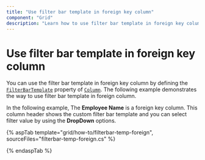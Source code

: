 ```yaml
---
title: "Use filter bar template in foreign key column"
component: "Grid"
description: "Learn how to use filter bar template in foreign key column."
---
```


# Use filter bar template in foreign key column

You can use the filter bar template in foreign key column by defining the [`FilterBarTemplate`](https://help.syncfusion.com/cr/cref_files/aspnetcore-js2/Syncfusion.EJ2~Syncfusion.EJ2.Grids.GridColumn~FilterBarTemplate.html) property of [`Column`](https://help.syncfusion.com/cr/cref_files/aspnetcore-js2/Syncfusion.EJ2~Syncfusion.EJ2.Grids.GridColumn.html). The following example demonstrates the way to use filter bar template in foreign column.

In the following example, The **Employee Name** is a foreign key column. This column header shows the custom filter bar template and you can select filter value by using the **DropDown** options.

{% aspTab template="grid/how-to/filterbar-temp-foreign", sourceFiles="filterbar-temp-foreign.cs" %}

{% endaspTab %}
